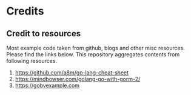 # Credits

## Credit to resources

Most example code taken from github, blogs and other misc resources. Please find the links below. This repository aggregates contents from following resources.

1. https://github.com/a8m/go-lang-cheat-sheet
2. https://mindbowser.com/golang-go-with-gorm-2/
3. https://gobyexample.com